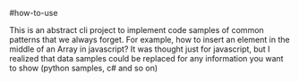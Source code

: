 #how-to-use

This is an abstract cli project to implement code samples of common patterns that we always forget. For example, how to insert an element in the middle of an Array in javascript?
It was thought just for javascript, but I realized that data samples could be replaced for any information you want to show (python samples, c# and so on)  
